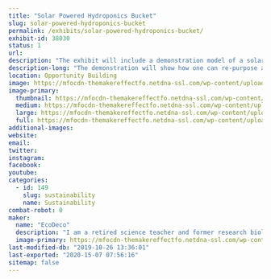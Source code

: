 ```yaml
---
title: "Solar Powered Hydroponics Bucket"
slug: solar-powered-hydroponics-bucket
permalink: /exhibits/solar-powered-hydroponics-bucket/
exhibit-id: 38030
status: 1
url: 
description: "The exhibit will include a demonstration model of a solar powered hydroponics bucket system for growth of vegetable and herb plants. "
description-long: "The demonstration will show how one can re-purpose a food grade quality five gallon bucket to a hydroponics growth system. The system can be used as a set and forget hydroponic system, but with the addition of solar power more nutrient demanding crops, such as tomatoes and peppers can be grown more successfully. The system will be set up using Hydroton clay pebbles as the growth medium. A solar powered fountain pump powers a drip system that pumps nutrient solution over the plant roots. This solar powered hydroponic growth system can be reused multiple times and provide a means to grow vegetables in a relatively easy, cost effective and water conserving manner."
location: Opportunity Building
image: https://mfocdn-themakereffectfo.netdna-ssl.com/wp-content/uploads/2019/09/Solar-Powered-Hydroponics-1-1024x576.jpg
image-primary:
  thumbnail: https://mfocdn-themakereffectfo.netdna-ssl.com/wp-content/uploads/2019/09/Solar-Powered-Hydroponics-1-150x150.jpg
  medium: https://mfocdn-themakereffectfo.netdna-ssl.com/wp-content/uploads/2019/09/Solar-Powered-Hydroponics-1-300x169.jpg
  large: https://mfocdn-themakereffectfo.netdna-ssl.com/wp-content/uploads/2019/09/Solar-Powered-Hydroponics-1-1024x576.jpg
  full: https://mfocdn-themakereffectfo.netdna-ssl.com/wp-content/uploads/2019/09/Solar-Powered-Hydroponics-1.jpg
additional-images:
website: 
email: 
twitter: 
instagram: 
facebook: 
youtube: 
categories:
  - id: 149
    slug: sustainability
    name: Sustainability
combat-robot: 0
maker:
  name: "EcoDeco"
  description: "I am a retired science teacher and former research biologist. In my retirement, I have explored a number of interests, gardening being one of them. In 2013, I became a master gardener for Seminole county. I have been involved in a variety of projects and one of my favorites is \"set and forget\" hydroponics. With this interest and my passion for promoting recycling, I have put a different spin on the method in an attempt to make it visually appealing and practical for anyone to grow their own food. "
  image-primary: https://mfocdn-themakereffectfo.netdna-ssl.com/wp-content/uploads/2019/08/DSC_1348-200x300.jpg
last-modified-db: "2019-10-26 13:36:01"
last-exported: "2020-15-07 07:56:16"
sitemap: false
---
```

